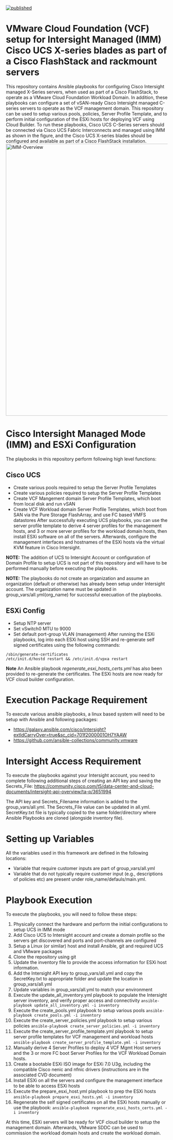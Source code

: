 [![published](https://static.production.devnetcloud.com/codeexchange/assets/images/devnet-published.svg)](https://developer.cisco.com/codeexchange/github/repo/ucs-compute-solutions/IMM-VCF-MgmtDomain)
# VMware Cloud Foundation (VCF) setup for Intersight Managed (IMM) Cisco UCS X-series blades as part of a Cisco FlashStack and rackmount servers
This repository contains Ansible playbooks for configuring Cisco Intersight managed X-Series servers, when used as part of a Cisco FlashStack, to operate as a VMware Cloud Foundation Workload Domain. In addition, these playbooks can configure a set of vSAN-ready Cisco Intersight managed C-series servers to operate as the VCF management domain. This repository can be used to setup various pools, policies, Server Profile Template, and to perform initial configuration of the ESXi hosts for deploying VCF using Cloud Builder. To run these playbooks, Cisco UCS C-Series servers should be connected via Cisco UCS Fabric Interconnects and managed using IMM as shown in the figure, and the Cisco UCS X-series blades should be configured and available as part of a Cisco FlashStack installation.
<img width="848" alt="IMM-Overview" src="https://user-images.githubusercontent.com/89957595/206804516-95da06c8-2be1-4739-b067-7392359896e6.png">

# Cisco Intersight Managed Mode (IMM) and ESXi Configuration
The playbooks in this repository perform following high level functions:
## Cisco UCS
- Create various pools required to setup the Server Profile Templates
- Create various policies required to setup the Server Profile Templates
- Create VCF Mangement domain Server Profile Templates, which boot from local disk and run vSAN
- Create VCF Workload domain Server Profile Templates, which boot from SAN via the Pure Storage FlashArray, and use FC based VMFS datastores
After successfully executing UCS playbooks, you can use the server profile template to derive 4 server profiles for the management hosts, and 3 or more server profiles for the workload domain hosts, then install ESXi software on all of the servers. Afterwards, configure the management interfaces and hostnames of the ESXi hosts via the virtual KVM feature in Cisco Intersight.

__NOTE:__ The addition of UCS to Intersight Account or configuration of Domain Profile to setup UCS is not part of this repository and will have to be performed manually before executing the playbooks.

__NOTE:__ The playbooks do not create an organization and assume an organization (default or otherwise) has already been setup under Intersight account. The organization name must be updated in group_vars/all.yml(org_name) for successful execuation of the playbooks.
## ESXi Config
- Setup NTP server
- Set vSwitch0 MTU to 9000
- Set default port-group VLAN (management)
After running the ESXi playbooks, log into each ESXi host using SSH and re-generate self signed certificates using the following commands:
```
/sbin/generate-certificates
/etc/init.d/hostd restart && /etc/init.d/vpxa restart
```
__Note__ An Ansible playbook _regenerate_esxi_hosts_certs.yml_ has also been provided to re-generate the certificates. 
The ESXi hosts are now ready for VCF cloud builder configuration. 

# Execution Package Requirement
To execute various ansible playbooks, a linux based system will need to be setup with Ansible and following packages:
- https://galaxy.ansible.com/cisco/intersight?extIdCarryOver=true&sc_cid=701f2000001OH7YAAW
- https://github.com/ansible-collections/community.vmware 

# Intersight Access Requirement
To execute the playbooks against your Intersight account, you need to complete following additional steps of creating an API key and saving the Secrets_File: https://community.cisco.com/t5/data-center-and-cloud-documents/intersight-api-overview/ta-p/3651994

The API key and Secrets_Filename information is added to the group_vars/all.yml. The Secrets_File value can be updated in all.yml. SecretKey.txt file is typically copied to the same folder/directory where Ansible Playbooks are cloned (alongside inventory file).

# Setting up Variables
All the variables used in this framework are defined in the following locations:
- Variable that require customer inputs are part of group_vars/all.yml
- Variable that do not typically require customer input (e.g., descriptions of policies etc) are present under role_name/defauls/main.yml.

# Playbook Execution
To execute the playbooks, you will need to follow these steps:
1. Physically connect the hardware and perform the initial configurations to setup UCS in IMM mode
2. Add Cisco UCS to Intersight account and create a domain profile so the servers get discovered and ports and port-channels are configured
3. Setup a Linux (or similar) host and install Ansible, git and required UCS and VMware packages
4. Clone the repository using git
5. Update the inventory file to provide the access information for ESXi host information. 
6. Add the Intersight API key to group_vars/all.yml and copy the SecretKey.txt to appropriate folder and update the location in group_vars/all.yml
7. Update variables in group_vars/all.yml to match your environment
8. Execute the update_all_inventory.yml playbook to populate the Intersight server inventory, and verify proper access and connectivity `ansible-playbook update_all_inventory.yml -i inventory`
9. Execute the create_pools.yml playbook to setup various pools `ansible-playbook create_pools.yml -i inventory`
10. Execute the create_server_policies.yml playbook to setup various policies `ansible-playbook create_server_policies.yml -i inventory`
11. Execute the create_server_profile_template.yml playbook to setup server profile templates for VCF management and workload hosts `ansible-playbook create_server_profile_template.yml -i inventory`
12. Manually derive 4 Server Profiles to deploy 4 VCF Mgmt Host servers and the 3 or more FC boot Server Profiles for the VCF Workload Domain hosts.
13. Create a bootable ESXi ISO image for ESXi 7.0 U3g, including the compatible Cisco nenic and nfnic drivers (instructions are in the associated CVD document)
14. Install ESXi on all the servers and configure the management interface to be able to access ESXi hosts
15. Execute the prepare_esxi_host.yml playbook to prep the ESXi hosts `ansible-playbook prepare_esxi_hosts.yml -i inventory`
16. Regenerate the self signed certificates on all the ESXi hosts manually or use the playbook: `ansible-playbook regenerate_esxi_hosts_certs.yml -i inventory`

At this time, ESXi servers will be ready for VCF cloud builder to setup the management domain. Afterwards, VMware SDDC can be used to commission the workload domain hosts and create the workload domain. 
